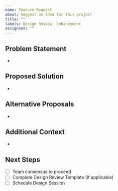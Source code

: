 ```yaml
---
name: Feature Request
about: Suggest an idea for this project
title: ""
labels: Design Review, Enhancement
assignees: ""
---
```


## Problem Statement

-

## Proposed Solution

-

## Alternative Proposals

-

## Additional Context

-

## Next Steps

- [ ] Team consensus to proceed
- [ ] Complete Design Review Template (if applicable)
- [ ] Schedule Design Session
